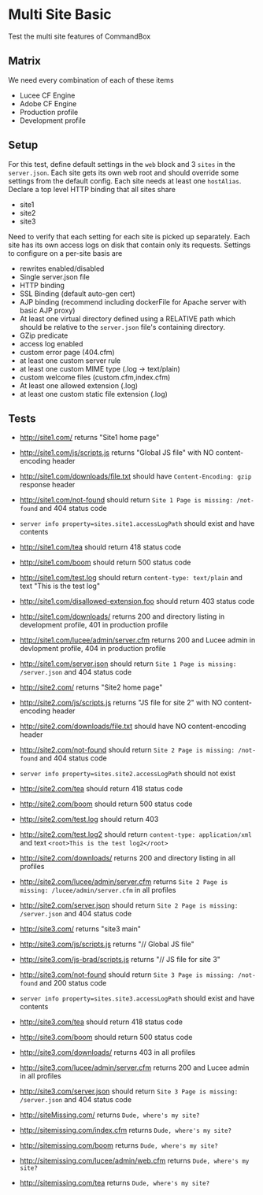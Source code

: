 # Multi Site Basic

Test the multi site features of CommandBox

## Matrix

We need every combination of each of these items

- Lucee CF Engine
- Adobe CF Engine
- Production profile
- Development profile

## Setup

For this test, define default settings in the `web` block and 3 `sites` in the `server.json`. Each site gets its own web root and should override some settings from the default config. Each site needs at least one `hostAlias`. Declare a top level HTTP binding that all sites share

- site1
- site2
- site3

Need to verify that each setting for each site is picked up separately. Each site has its own access logs on disk that contain only its requests. Settings to configure on a per-site basis are

- rewrites enabled/disabled
- Single server.json file
- HTTP binding
- SSL Binding (default auto-gen cert)
- AJP binding (recommend including dockerFile for Apache server with basic AJP proxy)
- At least one virtual directory defined using a RELATIVE path which should be relative to the `server.json` file's containing directory.
- GZip predicate
- access log enabled
- custom error page (404.cfm)
- at least one custom server rule
- at least one custom MIME type (.log -> text/plain)
- custom welcome files (custom.cfm,index.cfm)
- At least one allowed extension (.log)
- at least one custom static file extension (.log)


## Tests

- http://site1.com/ returns "Site1 home page"
- http://site1.com/js/scripts.js returns "Global JS file" with NO content-encoding header
- http://site1.com/downloads/file.txt should have `Content-Encoding: gzip` response header
- http://site1.com/not-found should return `Site 1 Page is missing: /not-found` and 404 status code
- `server info property=sites.site1.accessLogPath` should exist and have contents
- http://site1.com/tea should return 418 status code
- http://site1.com/boom should return 500 status code
- http://site1.com/test.log should return `content-type: text/plain` and text "This is the test log"
- http://site1.com/disallowed-extension.foo should return 403 status code
- http://site1.com/downloads/ returns 200 and directory listing in development profile, 401 in production profile
- http://site1.com/lucee/admin/server.cfm returns 200 and Lucee admin in devlopment profile, 404 in production profile
- http://site1.com/server.json should return `Site 1 Page is missing: /server.json` and 404 status code

- http://site2.com/ returns "Site2 home page"
- http://site2.com/js/scripts.js returns "JS file for site 2" with NO content-encoding header
- http://site2.com/downloads/file.txt should have NO content-encoding header
- http://site2.com/not-found should return `Site 2 Page is missing: /not-found` and 404 status code
- `server info property=sites.site2.accessLogPath` should not exist
- http://site2.com/tea should return 418 status code
- http://site2.com/boom should return 500 status code
- http://site2.com/test.log should return 403
- http://site2.com/test.log2 should return `content-type: application/xml` and text `<root>This is the test log2</root>`
- http://site2.com/downloads/ returns 200 and directory listing in all profiles
- http://site2.com/lucee/admin/server.cfm returns `Site 2 Page is missing: /lucee/admin/server.cfm` in all profiles
- http://site2.com/server.json should return `Site 2 Page is missing: /server.json` and 404 status code

- http://site3.com/ returns "site3 main"
- http://site3.com/js/scripts.js returns "// Global JS file"
- http://site3.com/js-brad/scripts.js returns "// JS file for site 3"
- http://site3.com/not-found should return `Site 3 Page is missing: /not-found` and 200 status code
- `server info property=sites.site3.accessLogPath` should exist and have contents
- http://site3.com/tea should return 418 status code
- http://site3.com/boom should return 500 status code
- http://site3.com/downloads/ returns 403 in all profiles
- http://site3.com/lucee/admin/server.cfm returns 200 and Lucee admin in all profiles
- http://site3.com/server.json should return `Site 3 Page is missing: /server.json` and 404 status code

- http://siteMissing.com/ returns `Dude, where's my site?`
- http://sitemissing.com/index.cfm returns `Dude, where's my site?`
- http://sitemissing.com/boom returns `Dude, where's my site?`
- http://sitemissing.com/lucee/admin/web.cfm returns `Dude, where's my site?`
- http://sitemissing.com/tea returns `Dude, where's my site?`

